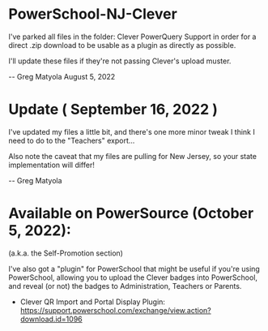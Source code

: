 # PowerSchool-NJ-Clever

I've parked all files in the folder: Clever PowerQuery Support in order for a direct .zip download to be usable as a plugin as directly as possible.

I'll update these files if they're not passing Clever's upload muster.

-- Greg Matyola
August 5, 2022

# Update ( September 16, 2022 )

I've updated my files a little bit, and there's one more minor tweak I think I need to do to the "Teachers" export...

Also note the caveat that my files are pulling for New Jersey, so your state implementation will differ!

-- Greg Matyola

# Available on PowerSource (October 5, 2022):
(a.k.a. the Self-Promotion section)

I've also got a "plugin" for PowerSchool that might be useful if you're using PowerSchool, allowing you to upload the Clever badges into PowerSchool, and reveal (or not) the badges to Administration, Teachers or Parents.

* Clever QR Import and Portal Display Plugin:
  https://support.powerschool.com/exchange/view.action?download.id=1096
